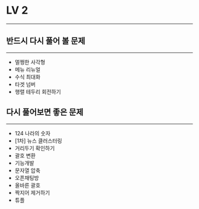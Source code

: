 LV 2
============
---

## 반드시 다시 풀어 볼 문제
---
+ 멀쩡한 사각형
+ 메뉴 리뉴얼
+ 수식 최대화
+ 타겟 넘버
+ 행렬 테두리 회전하기


## 다시 풀어보면 좋은 문제
---
+ 124 나라의 숫자
+ [1차] 뉴스 클러스터링
+ 거리두기 확인하기
+ 괄호 변환
+ 기능개발 
+ 문자열 압축
+ 오픈채팅방
+ 올바른 괄호
+ 짝지어 제거하기
+ 튜플
